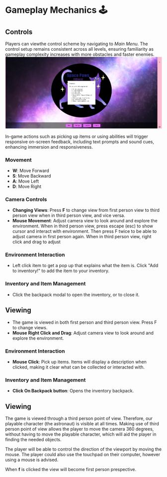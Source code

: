# Gameplay Mechanics :joystick:

## Controls
Players can viewthe control scheme by navigating to *Main Menu*. The control setup remains consistent across all levels, ensuring familiarity as gameplay complexity increases with more obstacles and faster enemies.
![Controls](media/controls.png)

In-game actions such as picking up items or using abilities will trigger responsive on-screen feedback, including text prompts and sound cues, enhancing immersion and responsiveness.

### Movement
- **W**: Move Forward
- **S**: Move Backward
- **A**: Move Left
- **D**: Move Right



### Camera Controls
- **Changing Views**: Press **F** to change view from first person view to third person view when in third person view, and vice versa.
- **Mouse Movement**: Adjust camera view to look around and explore the environment. When in third person view, press escape (esc) to show cursor and interact with environment. Then press F twice to be able to adjust camera in first person again. When in third person view, right click and drag to adjust 

### Environment Interaction
- Left click item to get a pop up that explains what the item is. Click "Add to inventory!" to add the item to your inventory.

### Inventory and Item Management
- Click the backpack modal to open the inventory, or to close it.

## Viewing

- The game is viewed in both first person and third person view. Press F to change views.
- **Mouse Right Click and Drag**: Adjust camera view to look around and explore the environment.

### Environment Interaction
- **Mouse Click**: Pick up items. Items will display a description when clicked, making it clear what can be collected or interacted with.

### Inventory and Item Management
- **Click On Backpack button**: Opens the inventory backpack.

## Viewing

The game is viewed through a third person point of view. Therefore, our playable character (the astronaut) is visible at all times. Making use of third person point of view allows the player to move the camera 360 degrees, without having to move the playable character, which will aid the player in finding the needed objects.

The player will be able to control the direction of the viewport by moving the mouse. The player could also use the touchpad on their computer, however using a mouse is advised.

When **f** is clicked the view will become first person prespective.
